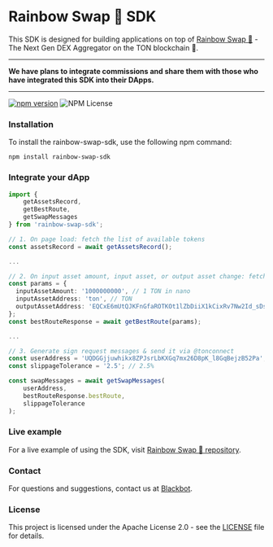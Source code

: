 # Rainbow Swap 🌈 SDK

This SDK is designed for building applications on top of [Rainbow Swap 🌈](https://github.com/0xblackbot/rainbow-swap) - The Next Gen DEX Aggregator on the TON blockchain 💎.

--- 

**We have plans to integrate commissions and share them with those who have integrated this SDK into their DApps.**

---

[![npm version](https://badge.fury.io/js/rainbow-swap-sdk.svg)](https://badge.fury.io/js/rainbow-swap-sdk)
![NPM License](https://img.shields.io/npm/l/rainbow-swap-sdk)

### Installation

To install the rainbow-swap-sdk, use the following npm command:
```shell
npm install rainbow-swap-sdk
```

### Integrate your dApp

```typescript
import {
    getAssetsRecord,
    getBestRoute,
    getSwapMessages
} from 'rainbow-swap-sdk';

// 1. On page load: fetch the list of available tokens
const assetsRecord = await getAssetsRecord();

...

// 2. On input asset amount, input asset, or output asset change: fetch a new swap route
const params = {
  inputAssetAmount: '1000000000', // 1 TON in nano
  inputAssetAddress: 'ton', // TON
  outputAssetAddress: 'EQCxE6mUtQJKFnGfaROTKOt1lZbDiiX1kCixRv7Nw2Id_sDs' // USDT jetton master address
};
const bestRouteResponse = await getBestRoute(params);

...

// 3. Generate sign request messages & send it via @tonconnect
const userAddress = 'UQDGGjjuwhikx8ZPJsrLbKXGq7mx26D8pK_l8GqBejzB52Pa'; // user wallet address
const slippageTolerance = '2.5'; // 2.5%

const swapMessages = await getSwapMessages(
    userAddress,
    bestRouteResponse.bestRoute,
    slippageTolerance
);
```

### Live example

For a live example of using the SDK, visit [Rainbow Swap 🌈 repository](https://github.com/0xblackbot/rainbow-swap).

### Contact

For questions and suggestions, contact us at [Blackbot](https://blackbot.technology/).

### License

This project is licensed under the Apache License 2.0 - see the [LICENSE](LICENSE) file for details.
